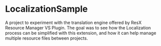 # LocalizationSample
A project to experiment with the translation engine offered by ResX Resource Manager VS Plugin. The goal was to see how the Localization process can be simplified with this extension, and how it can help manage multiple resource files between projects.
